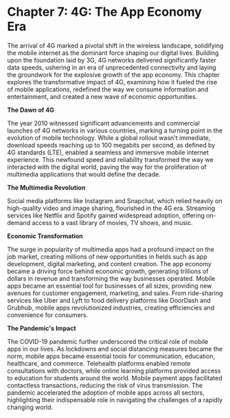 # Chapter 7: 4G: The App Economy Era

The arrival of 4G marked a pivotal shift in the wireless landscape, solidifying the mobile internet as the dominant force shaping our digital lives. Building upon the foundation laid by 3G, 4G networks delivered significantly faster data speeds, ushering in an era of unprecedented connectivity and laying the groundwork for the explosive growth of the app economy. This chapter explores the transformative impact of 4G, examining how it fueled the rise of mobile applications, redefined the way we consume information and entertainment, and created a new wave of economic opportunities.

**The Dawn of 4G**

The year 2010 witnessed significant advancements and commercial launches of 4G networks in various countries, marking a turning point in the evolution of mobile technology. While a global rollout wasn't immediate,  download speeds reaching up to 100 megabits per second, as defined by 4G standards (LTE), enabled a seamless and immersive mobile internet experience. This newfound speed and reliability transformed the way we interacted with the digital world, paving the way for the proliferation of multimedia applications that would define the decade.

**The Multimedia Revolution**

Social media platforms like Instagram and Snapchat, which relied heavily on high-quality video and image sharing, flourished in the 4G era. Streaming services like Netflix and Spotify gained widespread adoption, offering on-demand access to a vast library of movies, TV shows, and music.  

**Economic Transformation**

The surge in popularity of multimedia apps had a profound impact on the job market, creating millions of new opportunities in fields such as app development, digital marketing, and content creation. The app economy became a driving force behind economic growth, generating trillions of dollars in revenue and transforming the way businesses operated. Mobile apps became an essential tool for businesses of all sizes, providing new avenues for customer engagement, marketing, and sales. From ride-sharing services like Uber and Lyft to food delivery platforms like DoorDash and Grubhub, mobile apps revolutionized industries, creating efficiencies and convenience for consumers.

**The Pandemic's Impact**

The COVID-19 pandemic further underscored the critical role of mobile apps in our lives. As lockdowns and social distancing measures became the norm, mobile apps became essential tools for communication, education, healthcare, and commerce. Telehealth platforms enabled remote consultations with doctors, while online learning platforms provided access to education for students around the world. Mobile payment apps facilitated contactless transactions, reducing the risk of virus transmission. The pandemic accelerated the adoption of mobile apps across all sectors, highlighting their indispensable role in navigating the challenges of a rapidly changing world.